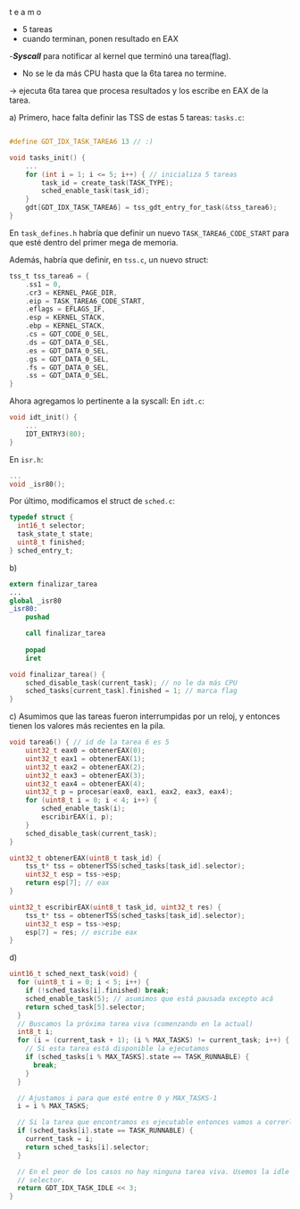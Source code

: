 t e  a m o
- 5 tareas
- cuando terminan, ponen resultado en EAX

-***Syscall*** para notificar al kernel que terminó una tarea(flag).
- No se le da más CPU hasta que la 6ta tarea no termine.

-> ejecuta 6ta tarea que procesa resultados y los escribe en EAX de la tarea.

a) 
Primero, hace falta definir las TSS de estas 5 tareas:
`tasks.c`:

```c

#define GDT_IDX_TASK_TAREA6 13 // :)

void tasks_init() {
    ...
    for (int i = 1; i <= 5; i++) { // inicializa 5 tareas
        task_id = create_task(TASK_TYPE);
        sched_enable_task(task_id);
    }
    gdt[GDT_IDX_TASK_TAREA6] = tss_gdt_entry_for_task(&tss_tarea6);
}
```
En `task_defines.h` habría que definir un nuevo `TASK_TAREA6_CODE_START` para que esté dentro del primer mega de memoria.

Además, habría que definir, en `tss.c`, un nuevo struct:
```c
tss_t tss_tarea6 = {
    .ss1 = 0,
    .cr3 = KERNEL_PAGE_DIR,
    .eip = TASK_TAREA6_CODE_START,
    .eflags = EFLAGS_IF,
    .esp = KERNEL_STACK,
    .ebp = KERNEL_STACK,
    .cs = GDT_CODE_0_SEL,
    .ds = GDT_DATA_0_SEL,
    .es = GDT_DATA_0_SEL,
    .gs = GDT_DATA_0_SEL,
    .fs = GDT_DATA_0_SEL,
    .ss = GDT_DATA_0_SEL, 
}
```
Ahora agregamos lo pertinente a la syscall:
En `idt.c`:
```c
void idt_init() {
    ...
    IDT_ENTRY3(80);
}
```

En `isr.h`:
```h
...
void _isr80();
```
Por último, modificamos el struct de `sched.c`:

```c
typedef struct {
  int16_t selector;
  task_state_t state;
  uint8_t finished;
} sched_entry_t;
```

b)
```nasm
extern finalizar_tarea
...
global _isr80
_isr80:
    pushad

    call finalizar_tarea
    
    popad
    iret
```

```c
void finalizar_tarea() {
    sched_disable_task(current_task); // no le da más CPU
    sched_tasks[current_task].finished = 1; // marca flag
}
```
c)
Asumimos que las tareas fueron interrumpidas por un reloj, y entonces tienen los valores más recientes en la pila.

```c
void tarea6() { // id de la tarea 6 es 5
    uint32_t eax0 = obtenerEAX(0);
    uint32_t eax1 = obtenerEAX(1);
    uint32_t eax2 = obtenerEAX(2);
    uint32_t eax3 = obtenerEAX(3);
    uint32_t eax4 = obtenerEAX(4);
    uint32_t p = procesar(eax0, eax1, eax2, eax3, eax4);
    for (uint8_t i = 0; i < 4; i++) {
        sched_enable_task(i);
        escribirEAX(i, p);
    }
    sched_disable_task(current_task);
}

uint32_t obtenerEAX(uint8_t task_id) {
    tss_t* tss = obtenerTSS(sched_tasks[task_id].selector);
    uint32_t esp = tss->esp;
    return esp[7]; // eax
}

uint32_t escribirEAX(uint8_t task_id, uint32_t res) {
    tss_t* tss = obtenerTSS(sched_tasks[task_id].selector);
    uint32_t esp = tss->esp;
    esp[7] = res; // escribe eax
}
```

d) 

```c
uint16_t sched_next_task(void) {
  for (uint8_t i = 0; i < 5; i++) {
    if (!sched_tasks[i].finished) break;
    sched_enable_task(5); // asumimos que está pausada excepto acá
    return sched_task[5].selector;
  }
  // Buscamos la próxima tarea viva (comenzando en la actual)
  int8_t i;
  for (i = (current_task + 1); (i % MAX_TASKS) != current_task; i++) {
    // Si esta tarea está disponible la ejecutamos
    if (sched_tasks[i % MAX_TASKS].state == TASK_RUNNABLE) {
      break;
    }
  }

  // Ajustamos i para que esté entre 0 y MAX_TASKS-1
  i = i % MAX_TASKS;

  // Si la tarea que encontramos es ejecutable entonces vamos a correrla.
  if (sched_tasks[i].state == TASK_RUNNABLE) {
    current_task = i;
    return sched_tasks[i].selector;
  }

  // En el peor de los casos no hay ninguna tarea viva. Usemos la idle como
  // selector.
  return GDT_IDX_TASK_IDLE << 3;
}
```